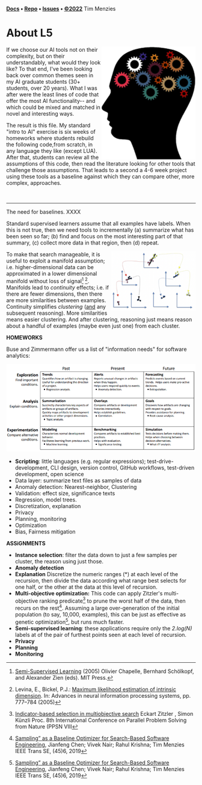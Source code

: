 **[Docs](https://menzies.us/l5) • [Repo](https://github.com/timm/l5) • [Issues](https://github.com/timm/l5/issues) • [&copy;2022](http://github.com/timm/l5.LICENSE.md)** Tim Menzies

#  About L5
       
<img align=right width=250 src=docs/head.png>

If we choose our AI tools not on their complexity, but
on their understandably, what would they look like?
To that end, I've been looking back over
common themes seen in my
AI graduate students (30+ students, over 20 years). What I was
after were the least lines of code that offer the most
AI functionality-- and which could be mixed and matched in
novel and interesting ways.
      
The result is this file. My standard "intro to AI" exercise is six
weeks of homeworks where students rebuild the following code,from
scratch, in any language they like (except LUA).  After that, 
students can review all the assumptions of this code, then read the
literature looking for other tools that challenge those assumptions.
That leads to a second a 4-6 week project using these tools as a baseline against
which they can compare other, more complex, approaches.
  
<br clear=all><hr>
    
The need for baselines. XXXX

Standard supervised learners assume that all examples have labels.
When this is not true, then we need tools to incrementally 
(a) summarize what has been seen so far; (b) find and focus
on the most interesting part of that summary, (c) collect
more data in that region, then (d) repeat.
         
<a href="docs/div.png"><img align=right width=225 src="docs/div.png"></a>
To make that search manageable, it is useful to exploit a 
manifold assumption; i.e.
higher-dimensional data can be approximated in a lower dimensional
manifold without loss of signal[^Ch05] [^Le05].
Manifolds lead to _continuity_
effects; i.e. if there are fewer dimensions, then there are more
similarities between examples.
Continuity simplifies _clustering_
([and](and) any subsequent reasoning).  More similarities means  easier
clustering. And after clustering, reasoning just means reason about
a handful of examples (maybe even just one)  from each cluster.
        
**HOMEWORKS**

Buse and Zimmermann offer us a list of "information needs" for software analytics:

![docs/bi.png](docs/bi.png)


- **Scripting**: little languages (e.g. regular expressions); test-drive-development, CLI design, version control, GitHub workflows, test-driven development, open science
- Data layer: summarize text files as samples of data
- Anomaly detection: Nearest-neighbor, Clustering
- Validation: effect size, significance texts
- Regression, model trees.
- Discretization, explanation
- Privacy
- Planning, monitoring
- Optimization
- Bias, Fairness mitigation

**ASSiGNMENTS**

- **Instance selection**: filter the data down to just a few samples per
cluster, the reason using just those.
- **Anomaly detection**
- **Explanation** 
Discretize the numeric ranges (\*) at each level of the recursion,
then divide the data according what range best selects for one half, or the other
at the data at this level of recursion.
- **Multi-objective optimization:** This code
can apply Zitzler's multi-objective ranking predicate[^Zit04] to prune the worst
half of the data, then recurs on the rest[^Ch18]. Assuming a large over-generation
of the initial population (to say, 10,000, examples), this can be just as effective
as genetic optimization[^Ch18], but runs much faster.
- **Semi-supervised learning**: these applications require only the _2.log(N)_ labels at
of the pair of furthest points seen at each level of recursion.
- **Privacy**
- **Planning**
- **Monitoring**


[^Ah91]: Aha, D.W., Kibler, D. & Albert, M.K. Instance-based   learning algorithms. Mach Learn 6, 37–66 (1991).  https://doi.org/10.1007/BF00153759

[^Bo98]: Boley, D., 1998.  [Principal directions divisive partitioning](https://www-users.cse.umn.edu/~boley/publications/papers/PDDP.pdf) Data Mining and Knowledge Discovery, 2(4): 325-344.

[^Bu15]: Buse, R. and Zimmerman T. [Information Needs for Software Development Analytics](https://www.microsoft.com/en-us/research/wp-content/uploads/2016/02/MSR-TR-2011-8.pdf), ICSE'12, 2011

[^Ch05]: [Semi-Supervised Learning](http://www.molgen.mpg.de/3659531/MITPress--SemiSupervised-Learning) (2005) Olivier Chapelle,  Bernhard Schölkopf, and Alexander Zien (eds).  MIT Press.
 
[^Ch18]: [Sampling” as a Baseline Optimizer for Search-Based Software Engineering](https://arxiv.org/pdf/1608.07617.pdf), Jianfeng Chen; Vivek Nair; Rahul Krishna; Tim Menzies IEEE Trans SE, (45)6, 2019

[^Ch22]: [Can We Achieve Fairness Using Semi-Supervised Learning?](https://arxiv.org/pdf/2111.02038.pdf) (2022), Joymallya Chakraborty, Huy Tu, Suvodeep Majumder, Tim Menzies. 

[^Fal95]: Christos Faloutsos and King-Ip Lin. 1995. FastMap: a fast algorithm for indexing, data-mining and visualization of traditional and multimedia datasets. SIGMOD Rec. 24, 2 (May 1995), 163–174. DOI:https://doi.org/10.1145/568271.223812

[^Le05]: Levina, E., Bickel, P.J.: [Maximum likelihood estimation of intrinsic dimension](https://www.stat.berkeley.edu/~bickel/mldim.pdf).  In: Advances in neural information processing systems, pp. 777–784 (2005)

[^Ke92]: Kerber, Randy [ChiMerge: Discretization of Numeric Attributes](https://www.aaai.org/Papers/AAAI/1992/AAAI92-019.pdf), AAAI'92

[^Pl04]: Platt, John.  [FastMap, MetricMap, and Landmark MDS are all Nystrom Algorithms](https://www.microsoft.com/en-us/research/wp-content/uploads/2005/01/nystrom2.pdf) AISTATS (2005).

[^Zit04]: [Indicator-based selection in multiobjective search](https://link.springer.com/chapter/10.1007/978-3-540-30217-9_84) Eckart Zitzler , Simon Künzli Proc. 8th International Conference on Parallel Problem Solving from Nature (PPSN VIII
